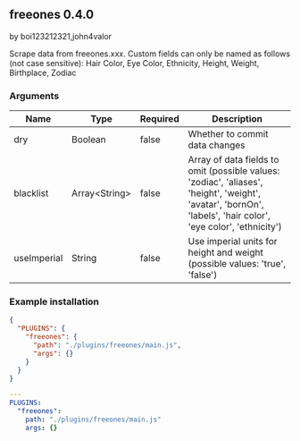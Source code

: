 ## freeones 0.4.0

by boi123212321,john4valor

Scrape data from freeones.xxx. Custom fields can only be named as follows (not case sensitive): Hair Color, Eye Color, Ethnicity, Height, Weight, Birthplace, Zodiac
### Arguments

| Name        | Type          | Required | Description                                                                                                                                                   |
| ----------- | ------------- | -------- | ------------------------------------------------------------------------------------------------------------------------------------------------------------- |
| dry         | Boolean       | false    | Whether to commit data changes                                                                                                                                |
| blacklist   | Array&lt;String&gt; | false    | Array of data fields to omit (possible values: &#x27;zodiac&#x27;, &#x27;aliases&#x27;, &#x27;height&#x27;, &#x27;weight&#x27;, &#x27;avatar&#x27;, &#x27;bornOn&#x27;, &#x27;labels&#x27;, &#x27;hair color&#x27;, &#x27;eye color&#x27;, &#x27;ethnicity&#x27;) |
| useImperial | String        | false    | Use imperial units for height and weight (possible values: &#x27;true&#x27;, &#x27;false&#x27;)                                                                                   |
### Example installation

```json
{
  "PLUGINS": {
    "freeones": {
      "path": "./plugins/freeones/main.js",
      "args": {}
    }
  }
}
```

```yaml
---
PLUGINS:
  "freeones":
    path: "./plugins/freeones/main.js"
    args: {}
```
